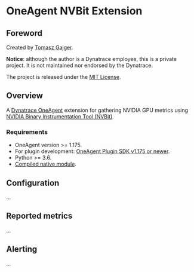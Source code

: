 # OneAgent NVBit Extension

## Foreword

Created by [Tomasz Gajger](https://github.com/tomix86).

**Notice**: although the author is a Dynatrace employee, this is a private project. It is not maintained nor endorsed by the Dynatrace.

The project is released under the [MIT License](LICENSE).

## Overview

A [Dynatrace OneAgent](https://www.dynatrace.com/support/help/) extension for gathering NVIDIA GPU metrics using [NVIDIA Binary Instrumentation Tool (NVBit)](https://github.com/NVlabs/NVBit).

### Requirements

* OneAgent version >= 1.175.
* For plugin development: [OneAgent Plugin SDK v1.175 or newer](https://dynatrace.github.io/plugin-sdk/index.html).
* Python >= 3.6.
* [Compiled native module](nvbit-module/README.md).

## Configuration

...

## Reported metrics

...

## Alerting

...